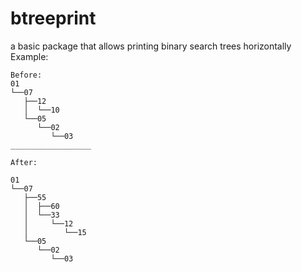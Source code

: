 # btreeprint
a basic package that allows printing binary search trees horizontally
Example:


```
Before:
01
└──07
   ├──12
   │  └──10
   └──05
      └──02
         └──03
__________________

After:

01
└──07
   ├──55
   │  ├──60
   │  └──33
   │     └──12
   │        └──15
   └──05
      └──02
         └──03
